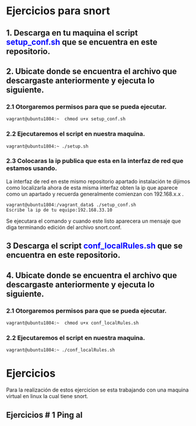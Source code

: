 # Ejercicios para snort


## 1. Descarga en tu maquina el script <span style="color:blue">setup_conf.sh </span>  que se encuentra en este repositorio.


## 2. Ubicate donde se encuentra el archivo que descargaste anteriormente y ejecuta lo siguiente.

### 2.1 Otorgaremos permisos para que se pueda ejecutar.

    vagrant@ubuntu1804:~  chmod u+x setup_conf.sh


### 2.2 Ejecutaremos el script en nuestra maquina.


    vagrant@ubuntu1804:~ ./setup.sh

### 2.3 Colocaras la ip publica que esta en la interfaz de red que estamos usando.

La interfaz de red en este mismo repositorio apartado instalación te dijimos como localizarla ahora de esta misma interfaz obten la ip que aparece como un apartado y recuerda generalmente comienzan con 192.168.x.x .


    vagrant@ubuntu1804:/vagrant_data$ ./setup_conf.sh
    Escribe la ip de tu equipo:192.168.33.10

Se ejecutara el comando y cuando este listo aparecera un mensaje que diga terminando edición del archivo snort.conf.




## 3 Descarga el  script <span style="color:blue"> conf_localRules.sh </span> que se encuentra en este repositorio.


## 4. Ubicate donde se encuentra el archivo que descargaste anteriormente y ejecuta lo siguiente.

### 2.1 Otorgaremos permisos para que se pueda ejecutar.

    vagrant@ubuntu1804:~  chmod u+x conf_localRules.sh


### 2.2 Ejecutaremos el script en nuestra maquina.


    vagrant@ubuntu1804:~ ./conf_localRules.sh


# Ejercicios

Para la realización de estos ejercicion se esta trabajando con una maquina virtual en linux la cual tiene snort.



## Ejercicios # 1 Ping al 












